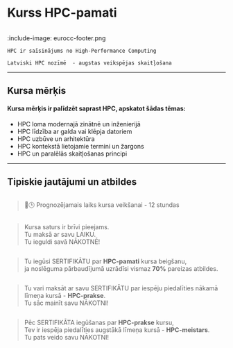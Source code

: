 # Kurss HPC-pamati

<!-- ## Par kursu -->

```attention-note {label: "Kursu piedāvā "}
```

:include-image: eurocc-footer.png

```attention-note {label: "Ko nozīmē HPC? "}
HPC ir saīsinājums no High-Performance Computing
```

```attention-note {label: "Tev ir jāzina "}
Latviski HPC nozīmē  - augstas veikspējas skaitļošana 
```
---

## Kursa mērķis

#### Kursa mērķis ir palīdzēt saprast HPC, apskatot šādas tēmas:

- HPC loma modernajā zinātnē un inženierijā
- HPC līdzība ar galda vai klēpja datoriem
- HPC uzbūve un arhitektūra
- HPC kontekstā lietojamie termini un žargons 
- HPC un paralēlās skaitļošanas principi

---

## Tipiskie jautājumi un atbildes 

```attention-question {label: "Cik ilgi ir jāstudē? "}
```

> 🍃🕒 Prognozējamais laiks kursa veikšanai - 12 stundas



```attention-question {label: "Cik ir jāmaksā? "}
```

>  Kursa saturs ir brīvi pieejams.   
 Tu maksā ar savu LAIKU.  
 Tu ieguldi savā NĀKOTNĒ!

```attention-question {label: "Vai ES iegūšu kādu DOKUMENTU? "}
```
> Tu iegūsi SERTIFIKĀTU par **HPC-pamati** kursa beigšanu,   
ja noslēguma pārbaudījumā uzrādīsi vismaz **70%** pareizas atbildes.

```attention-question {label: "Kur MAN var noderēt SERTIFIKĀTS? "}
```

>  Tu vari maksāt ar savu SERTIFIKĀTU par iespēju piedalīties nākamā līmeņa kursā - **HPC-prakse**.  
Tu sāc mainīt savu NĀKOTNI!

```attention-question {label: "Dzirdēts, ka esot trīs HPC kursi... "}
```
>  Pēc SERTIFIKĀTA iegūšanas par **HPC-prakse** kursu,  
Tev ir iespēja piedalīties augstākā līmeņa kursā - **HPC-meistars**.  
Tu pats veido savu NĀKOTNI!
